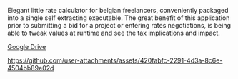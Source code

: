 Elegant little rate calculator for belgian freelancers, conveniently packaged into a single self extracting executable. The great benefit of this application prior to submitting a bid for a project or entering rates negotiations, is being able to tweak values at runtime and see the tax implications and impact.

[Google Drive](https://drive.google.com/file/d/1LOJCyeoq6PfvdyJo0VC5EtvBJkJtNX9J/view?usp=sharing)

https://github.com/user-attachments/assets/420fabfc-2291-4d3a-8c6e-4504bb89e02d



